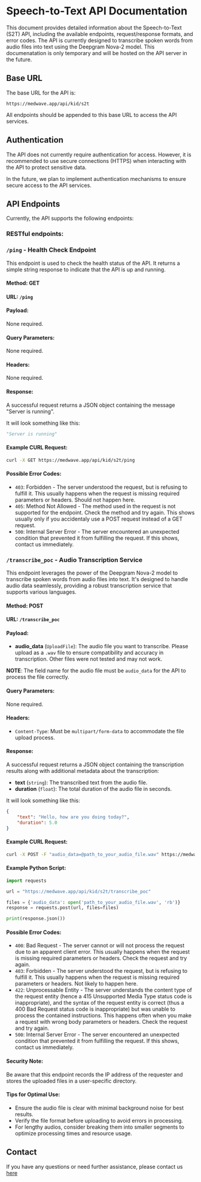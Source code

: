 # Speech-to-Text API Documentation

This document provides detailed information about the Speech-to-Text (S2T) API, including the available endpoints, request/response formats, and error codes. The API is currently designed to transcribe spoken words from audio files into text using the Deepgram Nova-2 model. This documenatation is only temporary and will be hosted on the API server in the future.

## Base URL

The base URL for the API is:

```
https://medwave.app/api/kid/s2t
```

All endpoints should be appended to this base URL to access the API services.

## Authentication

The API does not currently require authentication for access. However, it is recommended to use secure connections (HTTPS) when interacting with the API to protect sensitive data. 

In the future, we plan to implement authentication mechanisms to ensure secure access to the API services.

## API Endpoints
Currently, the API supports the following endpoints:

### **RESTful endpoints:**

### `/ping` - Health Check Endpoint

This endpoint is used to check the health status of the API. It returns a simple string response to indicate that the API is up and running.

#### Method: GET

#### URL: `/ping`

#### Payload:
None required.

#### Query Parameters:
None required.

#### Headers:
None required.

#### Response:

A successful request returns a JSON object containing the message "Server is running".

It will look something like this:

```python
"Server is running"
```

#### Example CURL Request:

```bash
curl -X GET https://medwave.app/api/kid/s2t/ping
```

#### Possible Error Codes:

- `403`: Forbidden - The server understood the request, but is refusing to fulfill it. This usually happens when the request is missing required parameters or headers. Should not happen here.
- `405`: Method Not Allowed - The method used in the request is not supported for the endpoint. Check the method and try again. This shows usually only if you accidentaly use a POST request instead of a GET request.
- `500`: Internal Server Error - The server encountered an unexpected condition that prevented it from fulfilling the request. If this shows, contact us immediately.

### `/transcribe_poc` - Audio Transcription Service

This endpoint leverages the power of the Deepgram Nova-2 model to transcribe spoken words from audio files into text. It's designed to handle audio data seamlessly, providing a robust transcription service that supports various languages.

#### Method: POST

#### URL: `/transcribe_poc`

#### Payload:

- **audio_data** (`UploadFile`): The audio file you want to transcribe. Please upload as a `.wav` file to ensure compatibility and accuracy in transcription. Other files were not tested and may not work.

**NOTE**: The field name for the audio file must be `audio_data` for the API to process the file correctly.

#### Query Parameters:
None required.

#### Headers:
- `Content-Type`: Must be `multipart/form-data` to accommodate the file upload process.

#### Response:

A successful request returns a JSON object containing the transcription results along with additional metadata about the transcription:

- **text** (`string`): The transcribed text from the audio file.
- **duration** (`float`): The total duration of the audio file in seconds.

It will look something like this:

```json
{
    "text": "Hello, how are you doing today?",
    "duration": 5.0
}
```

#### Example CURL Request:

```bash
curl -X POST -F "audio_data=@path_to_your_audio_file.wav" https://medwave.app/api/kid/s2t/transcribe_poc
```

#### Example Python Script:

```python
import requests

url = "https://medwave.app/api/kid/s2t/transcribe_poc"

files = {'audio_data': open('path_to_your_audio_file.wav', 'rb')}
response = requests.post(url, files=files)

print(response.json())
```

#### Possible Error Codes:

- `400`: Bad Request - The server cannot or will not process the request due to an apparent client error. This usually happens when the request is missing required parameters or headers. Check the request and try again.
- `403`: Forbidden - The server understood the request, but is refusing to fulfill it. This usually happens when the request is missing required parameters or headers. Not likely to happen here.
- `422`: Unprocessable Entity - The server understands the content type of the request entity (hence a 415 Unsupported Media Type status code is inappropriate), and the syntax of the request entity is correct (thus a 400 Bad Request status code is inappropriate) but was unable to process the contained instructions. This happens often when you make a request with wrong body parameters or headers. Check the request and try again.
- `500`: Internal Server Error - The server encountered an unexpected condition that prevented it from fulfilling the request. If this shows, contact us immediately. 

#### Security Note:
Be aware that this endpoint records the IP address of the requester and stores the uploaded files in a user-specific directory.

#### Tips for Optimal Use:
 - Ensure the audio file is clear with minimal background noise for best results.
 - Verify the file format before uploading to avoid errors in processing.
 - For lengthy audios, consider breaking them into smaller segments to optimize processing times and resource usage.


## Contact

If you have any questions or need further assistance, please contact us [here](jakub.m.muszynski@gmail.com)